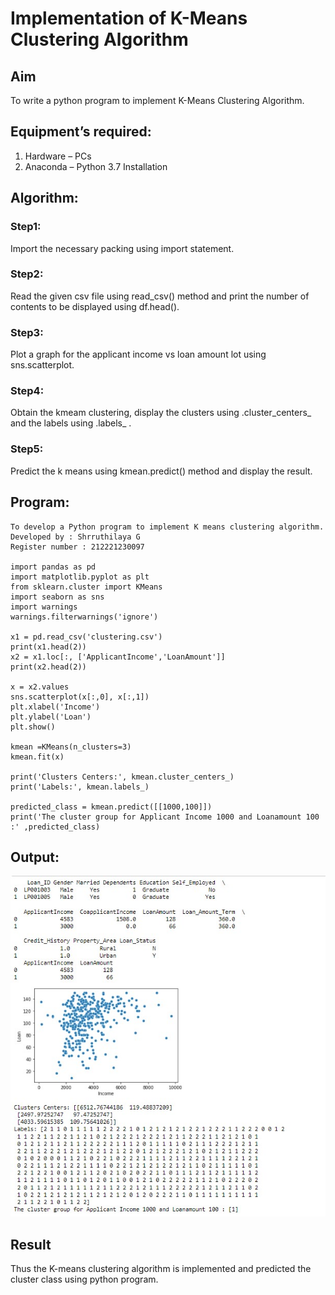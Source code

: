 # Implementation of K-Means Clustering Algorithm
## Aim
To write a python program to implement K-Means Clustering Algorithm.
## Equipment’s required:
1.	Hardware – PCs
2.	Anaconda – Python 3.7 Installation

## Algorithm:

### Step1:
Import the necessary packing using import statement.

### Step2:
Read the given csv file using read_csv() method and print the number of contents to be displayed using df.head().

### Step3:
Plot a graph for the applicant income vs loan amount lot using sns.scatterplot.

### Step4:
Obtain the kmeam clustering, display the clusters using .cluster_centers_ and the labels using .labels_ .

### Step5:
Predict the k means using kmean.predict() method and display the result.

## Program:
```
To develop a Python program to implement K means clustering algorithm.
Developed by : Shrruthilaya G
Register number : 212221230097

import pandas as pd
import matplotlib.pyplot as plt
from sklearn.cluster import KMeans
import seaborn as sns
import warnings
warnings.filterwarnings('ignore')

x1 = pd.read_csv('clustering.csv')
print(x1.head(2))
x2 = x1.loc[:, ['ApplicantIncome','LoanAmount']]
print(x2.head(2))

x = x2.values
sns.scatterplot(x[:,0], x[:,1])
plt.xlabel('Income')
plt.ylabel('Loan')
plt.show()

kmean =KMeans(n_clusters=3)
kmean.fit(x)

print('Clusters Centers:', kmean.cluster_centers_)
print('Labels:', kmean.labels_)

predicted_class = kmean.predict([[1000,100]])
print('The cluster group for Applicant Income 1000 and Loanamount 100 :' ,predicted_class)

```
## Output:
![output](clustering.jpg)

## Result
Thus the K-means clustering algorithm is implemented and predicted the cluster class using python program.
